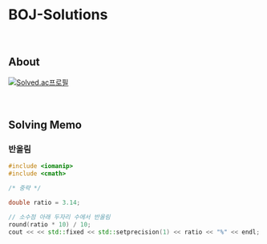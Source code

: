 # BOJ-Solutions

<br>

## About

[![Solved.ac프로필](http://mazassumnida.wtf/api/v2/generate_badge?boj=04smailing)](https://solved.ac/04smailing)  
<br>
<br>

## Solving Memo

### 반올림

```cpp
#include <iomanip>
#include <cmath>

/* 중략 */

double ratio = 3.14;

// 소수점 아래 두자리 수에서 반올림
round(ratio * 10) / 10;
cout << << std::fixed << std::setprecision(1) << ratio << "%" << endl;
```
